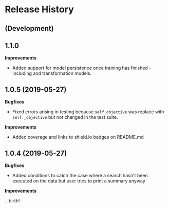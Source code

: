Release History
===============

(Development)
-------------

1.1.0
------------

**Improvements**
- Added support for model persistence once training has finished - including and transformation models.


1.0.5 (2019-05-27)
-------------------

**Bugfixes** 

- Fixed errors arising in testing because `self.objective` was replace with `self._objective` but not changed in the test suite.

**Improvements**

- Added coverage and links to shield.io badges on README.md


1.0.4 (2019-05-27)
-------------------

**Bugfixes** 

- Added conditions to catch the case where a search hasn't been executed on the data but user tries to print a summary
anyway

**Improvements**

...birth!